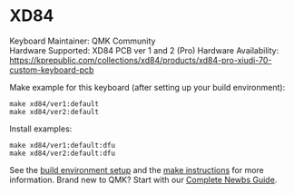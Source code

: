 # XD84

Keyboard Maintainer: QMK Community  
Hardware Supported: XD84 PCB ver 1 and 2 (Pro)
Hardware Availability: https://kprepublic.com/collections/xd84/products/xd84-pro-xiudi-70-custom-keyboard-pcb

Make example for this keyboard (after setting up your build environment):

    make xd84/ver1:default
    make xd84/ver2:default

Install examples:

    make xd84/ver1:default:dfu
    make xd84/ver2:default:dfu

See the [build environment setup](https://docs.qmk.fm/#/getting_started_build_tools) and the [make instructions](https://docs.qmk.fm/#/getting_started_make_guide) for more information. Brand new to QMK? Start with our [Complete Newbs Guide](https://docs.qmk.fm/#/newbs).
